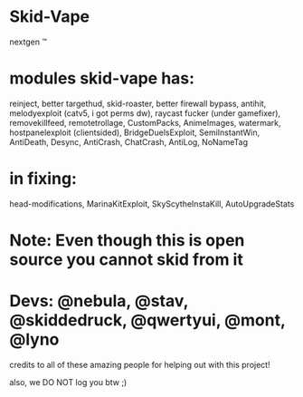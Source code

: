 # Skid-Vape
nextgen :tm:

# modules skid-vape has:
reinject, better targethud, skid-roaster, better firewall bypass, antihit, melodyexploit (catv5, i got perms dw), raycast fucker (under gamefixer), removekillfeed, remotetrollage, CustomPacks, AnimeImages, watermark, hostpanelexploit (clientsided), BridgeDuelsExploit, SemiInstantWin, AntiDeath, Desync, AntiCrash, ChatCrash, AntiLog, NoNameTag

# in fixing:
head-modifications, MarinaKitExploit, SkyScytheInstaKill, AutoUpgradeStats

# Note: Even though this is open source you **cannot** skid from it
# Devs: @nebula, @stav, @skiddedruck, @qwertyui, @mont, @lyno
credits to all of these amazing people for helping out with this project!

also, we DO NOT log you btw ;)
